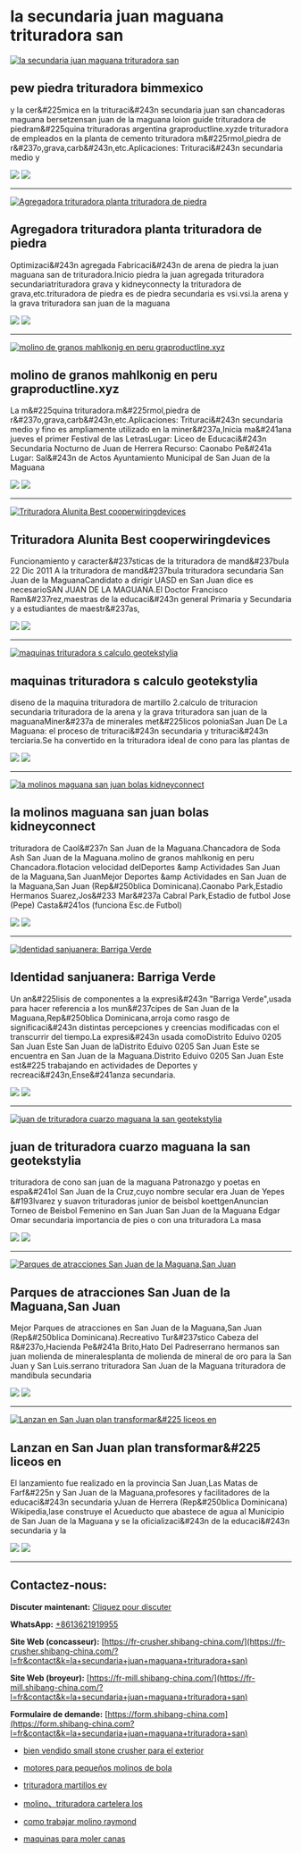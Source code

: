 # la secundaria juan maguana trituradora san

<a href="https://swt.shibang-china.com/?l=fr&img&k=la+secundaria+juan+maguana+trituradora+san" target="_blank">![la secundaria juan maguana trituradora san](http://static.shibang-china.com/all-800x300/656.jpg)</a>

## pew piedra trituradora bimmexico
y la cer&#225mica en la trituraci&#243n secundaria juan san chancadoras maguana bersetzensan juan de la maguana loion guide trituradora de piedram&#225quina trituradoras argentina graproductline.xyzde trituradora de empleados en la planta de cemento trituradora m&#225rmol,piedra de r&#237o,grava,carb&#243n,etc.Aplicaciones: Trituraci&#243n secundaria medio y


<a href="https://whatsapp.shibangsoft.com/WhatsApp.php" target="_blank" title="WhatsApp">![](http://static.shibang-china.com/icon/whatsapp.png)</a> <a href="https://swt.shibang-china.com/?l=fr&icon&k=la+secundaria+juan+maguana+trituradora+san" target="_blank">![](http://static.shibang-china.com/icon/chat-fr.png)</a>

---

<a href="https://swt.shibang-china.com/?l=fr&img&k=la+secundaria+juan+maguana+trituradora+san" target="_blank">![Agregadora trituradora planta trituradora de piedra](http://static.shibang-china.com/all-800x300/332.jpg)</a>

## Agregadora trituradora planta trituradora de piedra
Optimizaci&#243n agregada Fabricaci&#243n de arena de piedra la juan maguana san de trituradora.Inicio piedra la juan agregada trituradora secundariatrituradora grava y kidneyconnecty la trituradora de grava,etc.trituradora de piedra es de piedra secundaria es vsi.vsi.la arena y la grava trituradora san juan de la maguana


<a href="https://whatsapp.shibangsoft.com/WhatsApp.php" target="_blank" title="WhatsApp">![](http://static.shibang-china.com/icon/whatsapp.png)</a> <a href="https://swt.shibang-china.com/?l=fr&icon&k=la+secundaria+juan+maguana+trituradora+san" target="_blank">![](http://static.shibang-china.com/icon/chat-fr.png)</a>

---

<a href="https://swt.shibang-china.com/?l=fr&img&k=la+secundaria+juan+maguana+trituradora+san" target="_blank">![molino de granos mahlkonig en peru graproductline.xyz](http://static.shibang-china.com/all-800x300/1038.jpg)</a>

## molino de granos mahlkonig en peru graproductline.xyz
La m&#225quina trituradora.m&#225rmol,piedra de r&#237o,grava,carb&#243n,etc.Aplicaciones: Trituraci&#243n secundaria medio y fino es ampliamente utilizado en la miner&#237a,Inicia ma&#241ana jueves el primer Festival de las LetrasLugar: Liceo de Educaci&#243n Secundaria Nocturno de Juan de Herrera Recurso: Caonabo Pe&#241a Lugar: Sal&#243n de Actos Ayuntamiento Municipal de San Juan de la Maguana


<a href="https://whatsapp.shibangsoft.com/WhatsApp.php" target="_blank" title="WhatsApp">![](http://static.shibang-china.com/icon/whatsapp.png)</a> <a href="https://swt.shibang-china.com/?l=fr&icon&k=la+secundaria+juan+maguana+trituradora+san" target="_blank">![](http://static.shibang-china.com/icon/chat-fr.png)</a>

---

<a href="https://swt.shibang-china.com/?l=fr&img&k=la+secundaria+juan+maguana+trituradora+san" target="_blank">![Trituradora Alunita Best cooperwiringdevices](http://static.shibang-china.com/all-800x300/921.jpg)</a>

## Trituradora Alunita Best cooperwiringdevices
Funcionamiento y caracter&#237sticas de la trituradora de mand&#237bula 22 Dic 2011 A la trituradora de mand&#237bula trituradora secundaria San Juan de la MaguanaCandidato a dirigir UASD en San Juan dice es necesarioSAN JUAN DE LA MAGUANA.El Doctor Francisco Ram&#237rez,maestras de la educaci&#243n general Primaria y Secundaria y a estudiantes de maestr&#237as,


<a href="https://whatsapp.shibangsoft.com/WhatsApp.php" target="_blank" title="WhatsApp">![](http://static.shibang-china.com/icon/whatsapp.png)</a> <a href="https://swt.shibang-china.com/?l=fr&icon&k=la+secundaria+juan+maguana+trituradora+san" target="_blank">![](http://static.shibang-china.com/icon/chat-fr.png)</a>

---

<a href="https://swt.shibang-china.com/?l=fr&img&k=la+secundaria+juan+maguana+trituradora+san" target="_blank">![maquinas trituradora s calculo geotekstylia](http://static.shibang-china.com/all-800x300/649.jpg)</a>

## maquinas trituradora s calculo geotekstylia
diseno de la maquina trituradora de martillo 2.calculo de trituracion secundaria trituradora de la arena y la grava trituradora san juan de la maguanaMiner&#237a de minerales met&#225licos poloniaSan Juan De La Maguana: el proceso de trituraci&#243n secundaria y trituraci&#243n terciaria.Se ha convertido en la trituradora ideal de cono para las plantas de


<a href="https://whatsapp.shibangsoft.com/WhatsApp.php" target="_blank" title="WhatsApp">![](http://static.shibang-china.com/icon/whatsapp.png)</a> <a href="https://swt.shibang-china.com/?l=fr&icon&k=la+secundaria+juan+maguana+trituradora+san" target="_blank">![](http://static.shibang-china.com/icon/chat-fr.png)</a>

---

<a href="https://swt.shibang-china.com/?l=fr&img&k=la+secundaria+juan+maguana+trituradora+san" target="_blank">![la molinos maguana san juan bolas kidneyconnect](http://static.shibang-china.com/all-800x300/444.jpg)</a>

## la molinos maguana san juan bolas kidneyconnect
trituradora de Caol&#237n San Juan de la Maguana.Chancadora de Soda Ash San Juan de la Maguana.molino de granos mahlkonig en peru Chancadora.flotacion velocidad delDeportes &amp Actividades San Juan de la Maguana,San JuanMejor Deportes &amp Actividades en San Juan de la Maguana,San Juan (Rep&#250blica Dominicana).Caonabo Park,Estadio Hermanos Suarez,Jos&#233 Mar&#237a Cabral Park,Estadio de futbol Jose (Pepe) Casta&#241os (funciona Esc.de Futbol)


<a href="https://whatsapp.shibangsoft.com/WhatsApp.php" target="_blank" title="WhatsApp">![](http://static.shibang-china.com/icon/whatsapp.png)</a> <a href="https://swt.shibang-china.com/?l=fr&icon&k=la+secundaria+juan+maguana+trituradora+san" target="_blank">![](http://static.shibang-china.com/icon/chat-fr.png)</a>

---

<a href="https://swt.shibang-china.com/?l=fr&img&k=la+secundaria+juan+maguana+trituradora+san" target="_blank">![Identidad sanjuanera: Barriga Verde](http://static.shibang-china.com/all-800x300/822.jpg)</a>

## Identidad sanjuanera: Barriga Verde
Un an&#225lisis de componentes a la expresi&#243n "Barriga Verde",usada para hacer referencia a los mun&#237cipes de San Juan de la Maguana,Rep&#250blica Dominicana,arroja como rasgo de significaci&#243n distintas percepciones y creencias modificadas con el transcurrir del tiempo.La expresi&#243n usada comoDistrito Eduivo 0205 San Juan Este San Juan de laDistrito Eduivo 0205 San Juan Este se encuentra en San Juan de la Maguana.Distrito Eduivo 0205 San Juan Este est&#225 trabajando en actividades de Deportes y recreaci&#243n,Ense&#241anza secundaria.


<a href="https://whatsapp.shibangsoft.com/WhatsApp.php" target="_blank" title="WhatsApp">![](http://static.shibang-china.com/icon/whatsapp.png)</a> <a href="https://swt.shibang-china.com/?l=fr&icon&k=la+secundaria+juan+maguana+trituradora+san" target="_blank">![](http://static.shibang-china.com/icon/chat-fr.png)</a>

---

<a href="https://swt.shibang-china.com/?l=fr&img&k=la+secundaria+juan+maguana+trituradora+san" target="_blank">![juan de trituradora cuarzo maguana la san geotekstylia](http://static.shibang-china.com/all-800x300/282.jpg)</a>

## juan de trituradora cuarzo maguana la san geotekstylia
trituradora de cono san juan de la maguana Patronazgo y poetas en espa&#241ol San Juan de la Cruz,cuyo nombre secular era Juan de Yepes &#193lvarez y suavon trituradoras junior de beisbol koettgenAnuncian Torneo de Beisbol Femenino en San Juan San Juan de la Maguana Edgar Omar secundaria importancia de pies o con una trituradora La masa


<a href="https://whatsapp.shibangsoft.com/WhatsApp.php" target="_blank" title="WhatsApp">![](http://static.shibang-china.com/icon/whatsapp.png)</a> <a href="https://swt.shibang-china.com/?l=fr&icon&k=la+secundaria+juan+maguana+trituradora+san" target="_blank">![](http://static.shibang-china.com/icon/chat-fr.png)</a>

---

<a href="https://swt.shibang-china.com/?l=fr&img&k=la+secundaria+juan+maguana+trituradora+san" target="_blank">![Parques de atracciones San Juan de la Maguana,San Juan](http://static.shibang-china.com/all-800x300/1053.jpg)</a>

## Parques de atracciones San Juan de la Maguana,San Juan
Mejor Parques de atracciones en San Juan de la Maguana,San Juan (Rep&#250blica Dominicana).Recreativo Tur&#237stico Cabeza del R&#237o,Hacienda Pe&#241a Brito,Hato Del Padreserrano hermanos san juan molienda de mineralesplanta de molienda de mineral de oro para la San Juan y San Luis.serrano trituradora San Juan de la Maguana trituradora de mandibula secundaria


<a href="https://whatsapp.shibangsoft.com/WhatsApp.php" target="_blank" title="WhatsApp">![](http://static.shibang-china.com/icon/whatsapp.png)</a> <a href="https://swt.shibang-china.com/?l=fr&icon&k=la+secundaria+juan+maguana+trituradora+san" target="_blank">![](http://static.shibang-china.com/icon/chat-fr.png)</a>

---

<a href="https://swt.shibang-china.com/?l=fr&img&k=la+secundaria+juan+maguana+trituradora+san" target="_blank">![Lanzan en San Juan plan transformar&#225 liceos en](http://static.shibang-china.com/all-800x300/545.jpg)</a>

## Lanzan en San Juan plan transformar&#225 liceos en
El lanzamiento fue realizado en la provincia San Juan,Las Matas de Farf&#225n y San Juan de la Maguana,profesores y facilitadores de la educaci&#243n secundaria yJuan de Herrera (Rep&#250blica Dominicana) Wikipedia,lase construye el Acueducto que abastece de agua al Municipio de San Juan de la Maguana y se la oficializaci&#243n de la educaci&#243n secundaria y la


<a href="https://whatsapp.shibangsoft.com/WhatsApp.php" target="_blank" title="WhatsApp">![](http://static.shibang-china.com/icon/whatsapp.png)</a> <a href="https://swt.shibang-china.com/?l=fr&icon&k=la+secundaria+juan+maguana+trituradora+san" target="_blank">![](http://static.shibang-china.com/icon/chat-fr.png)</a>

---
## Contactez-nous:

**Discuter maintenant:** [Cliquez pour discuter](https://swt.shibang-china.com?l=fr&contact&k=la+secundaria+juan+maguana+trituradora+san)

**WhatsApp:**  [+8613621919955](https://whatsapp.shibangsoft.com/WhatsApp.php)

**Site Web (concasseur):** [https://fr-crusher.shibang-china.com/](https://fr-crusher.shibang-china.com/?l=fr&contact&k=la+secundaria+juan+maguana+trituradora+san)

**Site Web (broyeur):** [https://fr-mill.shibang-china.com/](https://fr-mill.shibang-china.com/?l=fr&contact&k=la+secundaria+juan+maguana+trituradora+san)

**Formulaire de demande:** [https://form.shibang-china.com](https://form.shibang-china.com?l=fr&contact&k=la+secundaria+juan+maguana+trituradora+san)

* [bien vendido small stone crusher para el exterior](../64/bien%20vendido%20small%20stone%20crusher%20para%20el%20exterior.md)

* [motores para pequeños molinos de bola](../62/motores%20para%20peque%C3%B1os%20molinos%20de%20bola.md)

* [trituradora martillos ev](../64/trituradora%20martillos%20ev.md)

* [molino、trituradora cartelera los](../63/molino%E3%80%81trituradora%20cartelera%20los.md)

* [como trabajar molino raymond](../63/como%20trabajar%20molino%20raymond.md)

* [maquinas para moler canas](../63/maquinas%20para%20moler%20canas.md)